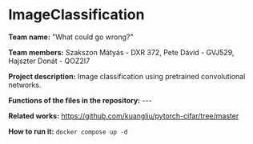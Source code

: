 # ImageClassification
**Team name:** "What could go wrong?"

**Team members:** Szakszon Mátyás - DXR 372, Pete Dávid - GVJ529, Hajszter Donát - QOZ2I7

**Project description:** Image classification using pretrained convolutional networks.

**Functions of the files in the repository:** ---

**Related works:** https://github.com/kuangliu/pytorch-cifar/tree/master

**How to run it:** ```docker compose up -d```
